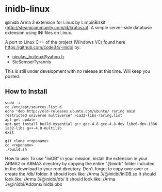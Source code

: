 inidb-linux
===========

@inidb Arma 3 extension for Linux by LimpinBizkit (http://steamcommunity.com/id/kratosza). A simple server-side database extension using INI files on Linux.

A port to Linux C++ of the project (Windows VC) found here https://github.com/code34/-inidbi by:
* nicolas_boiteux@yahoo.fr
* SicSemperTyrannis

This is still under development with no release at this time. Will keep you posted.

## How to Install
~~~
sudo -i 
cd /etc/apt/sources.list.d
echo "deb http://old-releases.ubuntu.com/ubuntu/ raring main restricted universe multiverse" >ia32-libs-raring.list
apt-get update
apt-get install build-essential g++ gcc-4.8 gcc-4.8-dev libc6-dev-i386 ia32-libs g++-4.8-multilib
exit

git clone <reponame>
cd <reponame>
./build.sh
~~~

How to use:
To use "iniDB" in your mission, install the extension in your ARMA2 or ARMA3 directory by copying the entire "@inidb" folder included in the download to your root directory.
Don't forget to copy over over or create the /db/ folder.
It should look like: /Arma 3/@inidbi/iniDB.so
It should look like: /Arma 3/@inidbi/db/
It should look like: /Arma 3/@inidbi/Addons/inidbi.pbo
